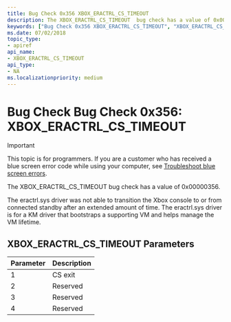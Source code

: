 ```yaml
---
title: Bug Check 0x356 XBOX_ERACTRL_CS_TIMEOUT 
description: The XBOX_ERACTRL_CS_TIMEOUT  bug check has a value of 0x00000356.
keywords: ["Bug Check 0x356 XBOX_ERACTRL_CS_TIMEOUT", "XBOX_ERACTRL_CS_TIMEOUT"]
ms.date: 07/02/2018
topic_type:
- apiref
api_name:
- XBOX_ERACTRL_CS_TIMEOUT 
api_type:
- NA
ms.localizationpriority: medium
---
```


# Bug Check Bug Check 0x356: XBOX\_ERACTRL\_CS\_TIMEOUT

> [!IMPORTANT]
> This topic is for programmers. If you are a customer who has received a blue screen error code while using your computer, see [Troubleshoot blue screen errors](https://windows.microsoft.com/windows-10/troubleshoot-blue-screen-errors).


The XBOX_ERACTRL_CS_TIMEOUT  bug check has a value of 0x00000356. 

The eractrl.sys driver was not able to transition the Xbox console to or from connected standby after an extended amount of time. The eractrl.sys driver is for a KM driver that bootstraps a supporting VM and helps manage the VM lifetime.

## XBOX\_ERACTRL\_CS\_TIMEOUT Parameters

Parameter | Description 
|---------|--------------|
1 | CS exit
2 | Reserved
3 | Reserved
4 | Reserved


 

 




